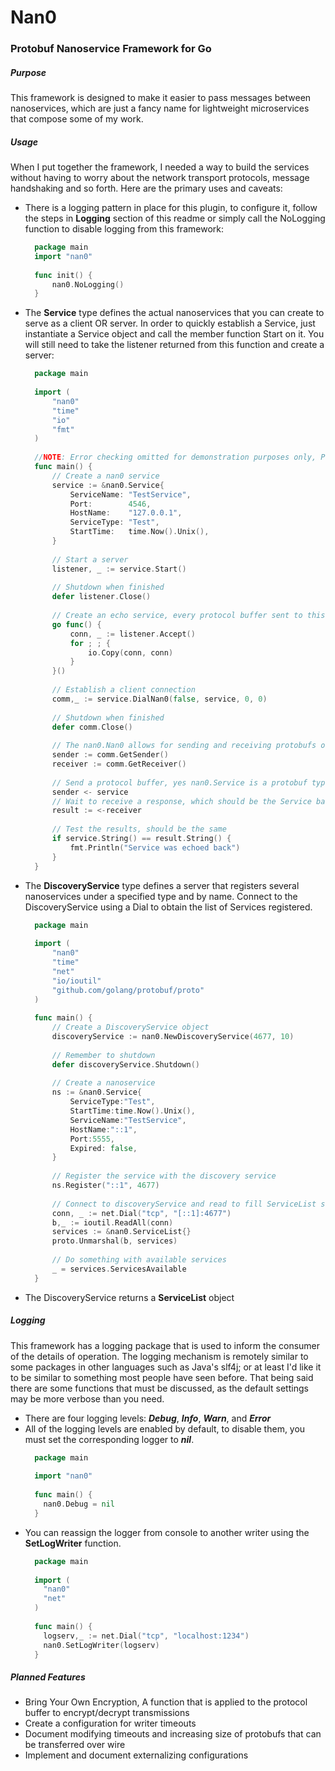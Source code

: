 # Nan0
### Protobuf Nanoservice Framework for Go
##### Purpose
This framework is designed to make it easier to pass messages between nanoservices, which are just a fancy name for
lightweight microservices that compose some of my work.

##### Usage
When I put together the framework, I needed a way to build the services without having to worry about the network
transport protocols, message handshaking and so forth. Here are the primary uses and caveats:

* There is a logging pattern in place for this plugin, to configure it, follow the steps in **Logging** section of this
  readme or simply call the NoLogging function to disable logging from this framework:
  ```go
    package main
    import "nan0"
    
    func init() {
        nan0.NoLogging()
    }
  ```
* The **Service** type defines the actual nanoservices that you can create to serve as a client OR server. In order to
  quickly establish a Service, just instantiate a Service object and call the member function Start on it. You will
  still need to take the listener returned from this function and create a server:
  ```go
    package main
    
    import (
        "nan0"
        "time"
        "io"
        "fmt"
    )
    
    //NOTE: Error checking omitted for demonstration purposes only, PLEASE be more vigilant in production systems.
    func main() {
        // Create a nan0 service
        service := &nan0.Service{
            ServiceName: "TestService",
            Port:        4546,
            HostName:    "127.0.0.1",
            ServiceType: "Test",
            StartTime:   time.Now().Unix(),
        }
        
        // Start a server
        listener, _ := service.Start()
        
        // Shutdown when finished
        defer listener.Close()
        
        // Create an echo service, every protocol buffer sent to this service will be echoed back
        go func() {
            conn, _ := listener.Accept()
            for ; ; {
                io.Copy(conn, conn)
            }
        }()
        
        // Establish a client connection
        comm,_ := service.DialNan0(false, service, 0, 0)
        
        // Shutdown when finished
        defer comm.Close()
        
        // The nan0.Nan0 allows for sending and receiving protobufs on channels for communication
        sender := comm.GetSender()
        receiver := comm.GetReceiver()
        
        // Send a protocol buffer, yes nan0.Service is a protobuf type
        sender <- service
        // Wait to receive a response, which should be the Service back again in this case due to the echo code above
        result := <-receiver
        
        // Test the results, should be the same
        if service.String() == result.String() {
            fmt.Println("Service was echoed back")
        }
    }
  ```
* The **DiscoveryService** type defines a server that registers several nanoservices under a specified type and by name.
  Connect to the DiscoveryService using a Dial to obtain the list of Services registered.
  ```go
    package main
    
    import (
        "nan0"
        "time"
        "net"
        "io/ioutil"
        "github.com/golang/protobuf/proto"
    )
    
    func main() {
        // Create a DiscoveryService object
        discoveryService := nan0.NewDiscoveryService(4677, 10)
        
        // Remember to shutdown
        defer discoveryService.Shutdown()
    
        // Create a nanoservice
        ns := &nan0.Service{
            ServiceType:"Test",
            StartTime:time.Now().Unix(),
            ServiceName:"TestService",
            HostName:"::1",
            Port:5555,
            Expired: false,
        }
    
        // Register the service with the discovery service
        ns.Register("::1", 4677)
        
        // Connect to discoveryService and read to fill ServiceList structure to get all services
        conn, _ := net.Dial("tcp", "[::1]:4677")
        b,_ := ioutil.ReadAll(conn)
        services := &nan0.ServiceList{}
        proto.Unmarshal(b, services)
        
        // Do something with available services
        _ = services.ServicesAvailable
    }
    ```
* The DiscoveryService returns a **ServiceList** object

##### Logging
This framework has a logging package that is used to inform the consumer of the details of operation. The logging
mechanism is remotely similar to some packages in other languages such as Java's slf4j; or at least I'd like it to be
similar to something most people have seen before. That being said there are some functions that must be discussed, as
the default settings may be more verbose than you need.

* There are four logging levels: ***Debug***, ***Info***, ***Warn***, and ***Error***
* All of the logging levels are enabled by default, to disable them, you must set the corresponding logger to ***nil***.
    ```go
      package main
      
      import "nan0"
      
      func main() {
      	nan0.Debug = nil
      }
    ```
* You can reassign the logger from console to another writer using the **SetLogWriter** function.
    ```go
      package main
      
      import (
      	"nan0"
      	"net"
      )
      
      func main() {
      	logserv,_ := net.Dial("tcp", "localhost:1234")
      	nan0.SetLogWriter(logserv)
      }
    ```

##### Planned Features
* Bring Your Own Encryption, A function that is applied to the protocol buffer to encrypt/decrypt transmissions
* Create a configuration for writer timeouts
* Document modifying timeouts and increasing size of protobufs that can be transferred over wire
* Implement and document externalizing configurations
